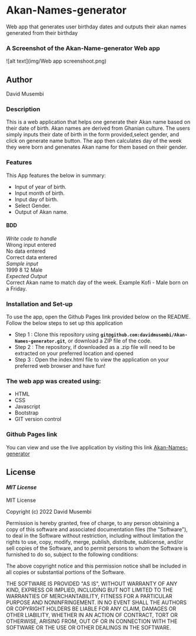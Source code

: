 # Akan-Names-generator
Web app that generates user birthday dates and outputs their akan names generated from their birthday
### A Screenshot of the Akan-Name-generator Web app
![alt text](img/Web app screenshoot.png)

## Author
David Musembi

### Description
   This is a  web application that helps one generate their Akan name based on their date of birth. Akan names are derived from Ghanian culture.
   The users simply inputs their date of birth in the form provided,select gender, and click on generate name button.
   The app then calculates day of the week they were born and genenates Akan name for them based on their gender.
### Features
This App features the below in summary:
* Input of year of birth.
* Input month of birth.
* Input day of birth.
* Select Gender.
* Output of Akan name.

#### **BDD**
*Write code to handle*<br>
Wrong input entered <br>
No data entered <br>
Correct data entered<br> 
*Sample input*<br>
1999    8   12  Male<br> 
*Expected Output* <br>
Correct Akan name to match day of the week. Example Kofi - Male born on a Friday.<br>

### Installation and Set-up
To use the app, open the Github Pages link provided below on the README.
Follow the below steps to set up this application
* Step 1 : Clone this repository using **`git@github.com:davidmusembi/Akan-Names-generator.git`**, or download a ZIP file of the code.
* Step 2 : The repository, if downloaded as a .zip file will need to be extracted on your preferred location and opened
* Step 3 : Open the index.html file to view the application on your preferred web browser and have fun!

  
### The web app was created using:
* HTML  
* CSS
* Javascript  
* Bootstrap
* GIT version control


### Github Pages link
You can view and use the live application by visiting this link [Akan-Names-generator](https://davidmusembi.github.io/Akan-Names-generator/)

## License
#### *MIT License*
MIT License

Copyright (c) 2022 David Musembi

Permission is hereby granted, free of charge, to any person obtaining a copy
of this software and associated documentation files (the "Software"), to deal
in the Software without restriction, including without limitation the rights
to use, copy, modify, merge, publish, distribute, sublicense, and/or sell
copies of the Software, and to permit persons to whom the Software is
furnished to do so, subject to the following conditions:

The above copyright notice and this permission notice shall be included in all
copies or substantial portions of the Software.

THE SOFTWARE IS PROVIDED "AS IS", WITHOUT WARRANTY OF ANY KIND, EXPRESS OR
IMPLIED, INCLUDING BUT NOT LIMITED TO THE WARRANTIES OF MERCHANTABILITY,
FITNESS FOR A PARTICULAR PURPOSE AND NONINFRINGEMENT. IN NO EVENT SHALL THE
AUTHORS OR COPYRIGHT HOLDERS BE LIABLE FOR ANY CLAIM, DAMAGES OR OTHER
LIABILITY, WHETHER IN AN ACTION OF CONTRACT, TORT OR OTHERWISE, ARISING FROM,
OUT OF OR IN CONNECTION WITH THE SOFTWARE OR THE USE OR OTHER DEALINGS IN THE
SOFTWARE.
